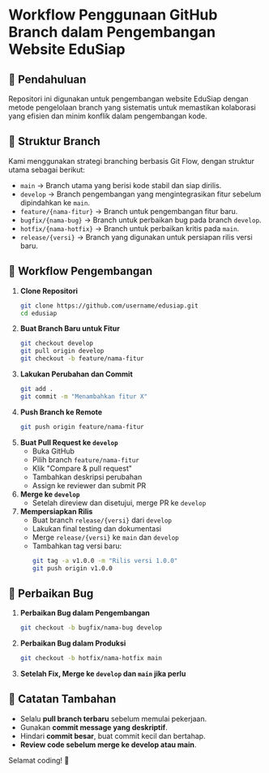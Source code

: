 # Workflow Penggunaan GitHub Branch dalam Pengembangan Website EduSiap

## 📌 Pendahuluan
Repositori ini digunakan untuk pengembangan website EduSiap dengan metode pengelolaan branch yang sistematis untuk memastikan kolaborasi yang efisien dan minim konflik dalam pengembangan kode.

## 📂 Struktur Branch
Kami menggunakan strategi branching berbasis Git Flow, dengan struktur utama sebagai berikut:

- `main` → Branch utama yang berisi kode stabil dan siap dirilis.
- `develop` → Branch pengembangan yang mengintegrasikan fitur sebelum dipindahkan ke `main`.
- `feature/{nama-fitur}` → Branch untuk pengembangan fitur baru.
- `bugfix/{nama-bug}` → Branch untuk perbaikan bug pada branch `develop`.
- `hotfix/{nama-hotfix}` → Branch untuk perbaikan kritis pada `main`.
- `release/{versi}` → Branch yang digunakan untuk persiapan rilis versi baru.

## 🔄 Workflow Pengembangan
1. **Clone Repositori**
   ```bash
   git clone https://github.com/username/edusiap.git
   cd edusiap
   ```
2. **Buat Branch Baru untuk Fitur**
   ```bash
   git checkout develop
   git pull origin develop
   git checkout -b feature/nama-fitur
   ```
3. **Lakukan Perubahan dan Commit**
   ```bash
   git add .
   git commit -m "Menambahkan fitur X"
   ```
4. **Push Branch ke Remote**
   ```bash
   git push origin feature/nama-fitur
   ```
5. **Buat Pull Request ke `develop`**
   - Buka GitHub
   - Pilih branch `feature/nama-fitur`
   - Klik "Compare & pull request"
   - Tambahkan deskripsi perubahan
   - Assign ke reviewer dan submit PR
6. **Merge ke `develop`**
   - Setelah direview dan disetujui, merge PR ke `develop`
7. **Mempersiapkan Rilis**
   - Buat branch `release/{versi}` dari `develop`
   - Lakukan final testing dan dokumentasi
   - Merge `release/{versi}` ke `main` dan `develop`
   - Tambahkan tag versi baru:
     ```bash
     git tag -a v1.0.0 -m "Rilis versi 1.0.0"
     git push origin v1.0.0
     ```

## 🚀 Perbaikan Bug
1. **Perbaikan Bug dalam Pengembangan**
   ```bash
   git checkout -b bugfix/nama-bug develop
   ```
2. **Perbaikan Bug dalam Produksi**
   ```bash
   git checkout -b hotfix/nama-hotfix main
   ```
3. **Setelah Fix, Merge ke `develop` dan `main` jika perlu**

## 📌 Catatan Tambahan
- Selalu **pull branch terbaru** sebelum memulai pekerjaan.
- Gunakan **commit message yang deskriptif**.
- Hindari **commit besar**, buat commit kecil dan bertahap.
- **Review code sebelum merge ke develop atau main**.

Selamat coding! 🚀
